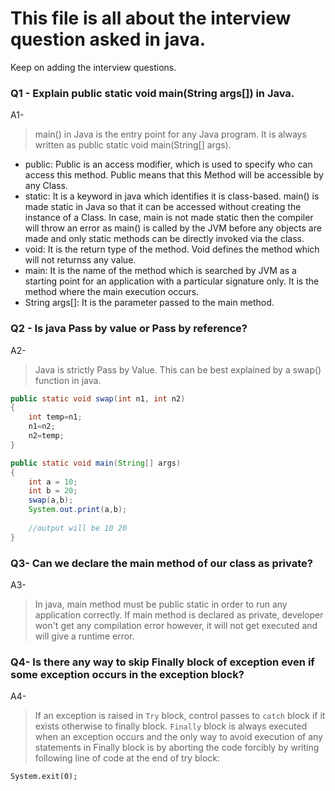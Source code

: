 # This file is all about the interview question asked in java.
Keep on adding the interview questions.


### Q1 - Explain public static void main(String args[]) in Java.
A1- 
> main() in Java is the entry point for any Java program. It is always written as public static void main(String[] args).
  * public: Public is an access modifier, which is used to specify who can access this method. Public means that this Method will be accessible by any Class.
  * static: It is a keyword in java which identifies it is class-based. main() is made static in Java so that it can be accessed without creating the instance of a Class. In case, main is not made static then the compiler will throw an error as main() is called by the JVM before any objects are made and only static methods can be directly invoked via the class. 
  * void: It is the return type of the method. Void defines the method which will not returnss any value.
  * main: It is the name of the method which is searched by JVM as a starting point for an application with a particular signature only. It is the method where the main execution occurs.
  * String args[]: It is the parameter passed to the main method.
  
  ### Q2 - Is java Pass by value or Pass by reference?
A2- 
> Java is strictly Pass by Value. This can be best explained by a swap() function in java.
```java
public static void swap(int n1, int n2)
{
    int temp=n1;
    n1=n2;
    n2=temp;
}

public static void main(String[] args)
{
    int a = 10;
    int b = 20;
    swap(a,b);
    System.out.print(a,b);
    
    //output will be 10 20
}
```

### Q3- Can we declare the main method of our class as private?

A3- 
> In java, main method must be public static in order to run any application correctly. If main method is declared as private, developer won't get any compilation error however, it will not get executed and will give a runtime error. 

### Q4- Is there any way to skip Finally block of exception even if some exception occurs in the exception block?

A4-
> If an exception is raised in `Try` block, control passes to `catch` block if it exists otherwise to finally block. `Finally` block is always executed when an exception occurs and the only way to avoid execution of any statements in Finally block is by aborting the code forcibly by writing following line of code at the end of try block:

```System.exit(0);```




